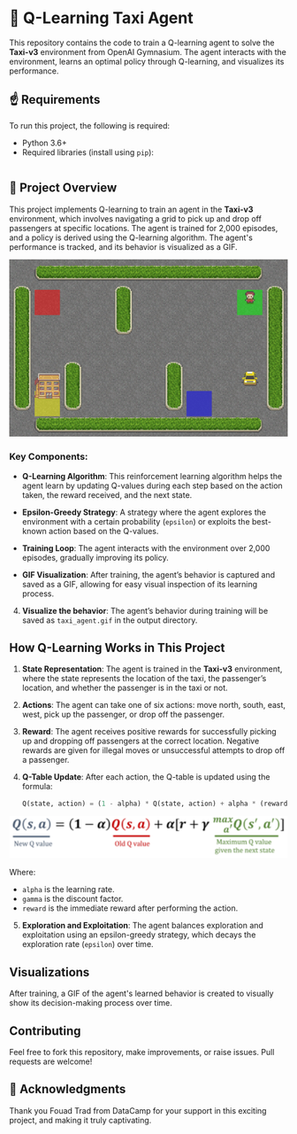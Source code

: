 # 🚕 Q-Learning Taxi Agent 

This repository contains the code to train a Q-learning agent to solve the **Taxi-v3** environment from OpenAI Gymnasium. 
The agent interacts with the environment, learns an optimal policy through Q-learning, and visualizes its performance.

## ☝️ Requirements 

To run this project, the following is required:

- Python 3.6+
- Required libraries (install using `pip`):

```pip install gymnasium[toy_text] imageio numpy opencv-python
```

## 🚀 Project Overview 

This project implements Q-learning to train an agent in the **Taxi-v3** environment, which involves navigating a grid to pick up and drop off passengers at specific locations. 
The agent is trained for 2,000 episodes, and a policy is derived using the Q-learning algorithm. The agent's performance is tracked, and its behavior is visualized as a GIF.

<div align="center">
  <img src="output/taxi-agent.gif" alt="Taxi's Optimal Route" width="600">
</div>

### Key Components:

- **Q-Learning Algorithm**: This reinforcement learning algorithm helps the agent learn by updating Q-values during each step based on the action taken, the reward received, and the next state.
  
- **Epsilon-Greedy Strategy**: A strategy where the agent explores the environment with a certain probability (`epsilon`) or exploits the best-known action based on the Q-values.
  
- **Training Loop**: The agent interacts with the environment over 2,000 episodes, gradually improving its policy.

- **GIF Visualization**: After training, the agent’s behavior is captured and saved as a GIF, allowing for easy visual inspection of its learning process.


4. **Visualize the behavior**:
   The agent’s behavior during training will be saved as `taxi_agent.gif` in the output directory.

## How Q-Learning Works in This Project

1. **State Representation**: The agent is trained in the **Taxi-v3** environment, where the state represents the location of the taxi, the passenger’s location, and whether the passenger is in the taxi or not.
  
2. **Actions**: The agent can take one of six actions: move north, south, east, west, pick up the passenger, or drop off the passenger.

3. **Reward**: The agent receives positive rewards for successfully picking up and dropping off passengers at the correct location. Negative rewards are given for illegal moves or unsuccessful attempts to drop off a passenger.

4. **Q-Table Update**: After each action, the Q-table is updated using the formula:
   ```python
   Q(state, action) = (1 - alpha) * Q(state, action) + alpha * (reward + gamma * max(Q(next_state, action)))
   ```
<div align="center">
  <img src="qlearning.png" alt="Q-learning Rule" width="600">
</div>

   Where:
   - `alpha` is the learning rate.
   - `gamma` is the discount factor.
   - `reward` is the immediate reward after performing the action.

5. **Exploration and Exploitation**: The agent balances exploration and exploitation using an epsilon-greedy strategy, which decays the exploration rate (`epsilon`) over time.

## Visualizations

After training, a GIF of the agent's learned behavior is created to visually show its decision-making process over time.

## Contributing

Feel free to fork this repository, make improvements, or raise issues. Pull requests are welcome!

## 🙌 Acknowledgments

Thank you Fouad Trad from DataCamp for your support in this exciting project, and making it truly captivating.

